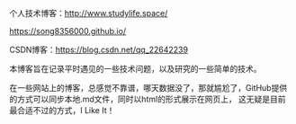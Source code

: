 个人技术博客：http://www.studylife.space/

https://song8356000.github.io/

CSDN博客：https://blog.csdn.net/qq_22642239

本博客旨在记录平时遇见的一些技术问题，以及研究的一些简单的技术。

在一些网站上的博客，总感觉不靠谱，哪天数据没了，那就尴尬了，GitHub提供的方式可以同步本地.md文件，同时以html的形式展示在网页上，
这无疑是目前最合适不过的方式，I Like It！
